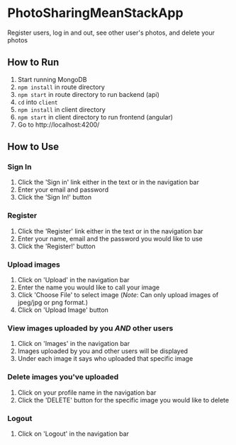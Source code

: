 # PhotoSharingMeanStackApp
Register users, log in and out, see other user's photos, and delete your photos

## How to Run
1. Start running MongoDB
2. ``` npm install ``` in route directory
3. ``` npm start ``` in route directory to run backend (api)
4. ```cd``` into ```client```
5. ``` npm install ``` in client directory
6. ```npm start``` in client directory to run frontend (angular)
7. Go to http://localhost:4200/

## How to Use
### Sign In
1. Click the 'Sign in' link either in the text or in the navigation bar
2. Enter your email and password
3. Click the 'Sign In!' button

### Register
1. Click the 'Register' link either in the text or in the navigation bar
2. Enter your name, email and the password you would like to use
3. Click the 'Register!' button

### Upload images
1. Click on 'Upload' in the navigation bar
2. Enter the name you would like to call your image
3. Click 'Choose File' to select image (_Note_: Can only upload images of jpeg/jpg or png format.)
4. Click on 'Upload Image' button

### View images uploaded by you _AND_ other users
1. Click on 'Images' in the navigation bar
2. Images uploaded by you and other users will be displayed
3. Under each image it says who uploaded that specific image 

### Delete images you've uploaded
1. Click on your profile name in the navigation bar
2. Click the 'DELETE' button for the specific image you would like to delete

### Logout
1. Click on 'Logout' in the navigation bar
